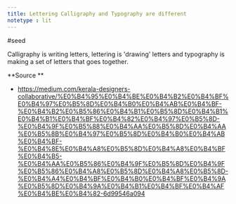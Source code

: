 ```yaml
---
title: Lettering Calligraphy and Typography are different
notetype : lit
---
```


#seed 

Calligraphy is writing letters, lettering is 'drawing' letters and typography is making a set of letters that goes together. 

**Source **
- https://medium.com/kerala-designers-collaborative/%E0%B4%95%E0%B4%BE%E0%B4%B2%E0%B4%BF%E0%B4%97%E0%B5%8D%E0%B4%B0%E0%B4%AB%E0%B4%BF-%E0%B4%B2%E0%B5%86%E0%B4%B1%E0%B5%8D%E0%B4%B1%E0%B4%B1%E0%B4%BF%E0%B4%82%E0%B4%97%E0%B5%8D-%E0%B4%9F%E0%B5%88%E0%B4%AA%E0%B5%8D%E0%B4%AA%E0%B5%8B%E0%B4%97%E0%B5%8D%E0%B4%B0%E0%B4%AB%E0%B4%BF-%E0%B4%8E%E0%B4%A8%E0%B5%8D%E0%B4%A8%E0%B4%BF%E0%B4%B5-%E0%B4%AA%E0%B5%86%E0%B4%9F%E0%B5%8D%E0%B4%9F%E0%B5%86%E0%B4%A8%E0%B5%8D%E0%B4%A8%E0%B5%8D-%E0%B4%A4%E0%B4%BF%E0%B4%B0%E0%B4%BF%E0%B4%9A%E0%B5%8D%E0%B4%9A%E0%B4%B1%E0%B4%BF%E0%B4%AF%E0%B4%BE%E0%B4%82-6d99546a094